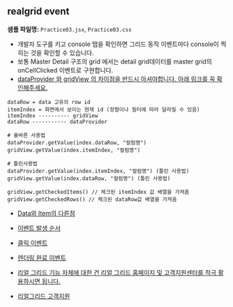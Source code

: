 ## realgrid event
**샘플 파일명:**  `Practice03.jsx`, `Practice03.css`


- 개발자 도구를 키고 console 탭을 확인하면 그리드 동작 이벤트마다 console이 찍히는 것을 확인할 수 있습니다.
- 보통 Master Detail 구조의 grid 에서는 detail grid데이터를 master grid의  onCellClicked 이벤트로 구현합니다. 
- <U>dataProvider 와 gridView 의 차이점을 반드시 아셔야합니다. 아래 링크를 꼭 확인해주세요. </U>

```
dataRow = data 고유의 row id 
itemIndex = 화면에서 보이는 현재 id (정렬이나 필터에 따라 달라질 수 있음)
itemIndex ---------- gridView
dataRow ----------- dataProvider

# 올바른 사용법
dataProvider.getValue(index.dataRow, "컬럼명") 
gridView.getValue(index.itemIndex, "컬럼명")

# 틀린사용법
dataProvider.getValue(index.itemIndex, "컬럼명") (틀린 사용법)
gridView.getValue(index.dataRow, "컬럼명") (틀린 사용법)
```


```
gridView.getCheckedItems() // 체크된 itemIndex 값 배열을 가져옴
gridView.getCheckedRows() // 체크된 dataRow값 배열을 가져옴
```

- [Data와 Item의 다른점](https://help.realgrid.com/tutorial/a11/)

- [이벤트 발생 순서](https://docs.realgrid.com/guides/events/event-order)
- [클릭 이벤트](https://docs.realgrid.com/guides/events/click-event)
- [렌더링 완료 이벤트](https://docs.realgrid.com/guides/events/data-load-complete)

- <U>리얼 그리드 기능 자체에 대한 건 리얼 그리드 홈페이지 및 고객지원센터를 적극 활용하시면 됩니다.</U>
- [리얼그리드 고객지원](https://support.realgrid.com/)
